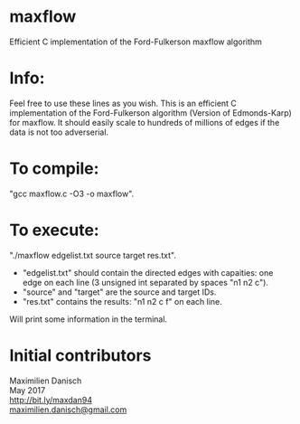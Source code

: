 # maxflow
Efficient C implementation of the Ford-Fulkerson maxflow algorithm


# Info:
Feel free to use these lines as you wish. This is an efficient C implementation of the Ford-Fulkerson algorithm (Version of Edmonds-Karp) for maxflow. It should easily scale to hundreds of millions of edges if the data is not too adverserial.

# To compile:
"gcc maxflow.c -O3 -o maxflow".

# To execute:
"./maxflow edgelist.txt source target res.txt".
- "edgelist.txt" should contain the directed edges with capaities: one edge on each line (3 unsigned int separated by spaces "n1 n2 c").
- "source" and "target" are the source and target IDs.
- "res.txt" contains the results: "n1 n2 c f" on each line.

Will print some information in the terminal.


# Initial contributors

Maximilien Danisch  
May 2017  
http://bit.ly/maxdan94  
maximilien.danisch@gmail.com
